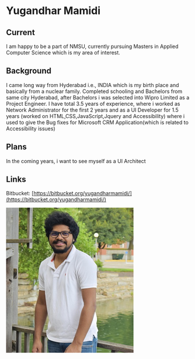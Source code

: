 # Yugandhar Mamidi
## Current
I am happy to be a part of NMSU, currently pursuing Masters in Applied Computer Science which is my area of interest.

## Background
I came long way from Hyderabad i.e., INDIA which is my birth place and basically from a nuclear family.
Completed schooling and Bachelors from same city Hyderabad,  after Bachelors i was selected into Wipro Limited as a Project Engineer. 
I have total 3.5 years of experience, where i worked as Network Administrator for the first 2 years and as a UI Developer for 1.5 years (worked on HTML,CSS,JavaScript,Jquery and Accessibility) where i used to give the Bug fixes for Microsoft CRM Application(which is related to Accessibility issues)

## Plans
In the coming years,  i want to see myself as a UI Architect 

## Links
Bitbucket: [https://bitbucket.org/yugandharmamidi/](https://bitbucket.org/yugandharmamidi/)

![mypic](mypic.jpg)
